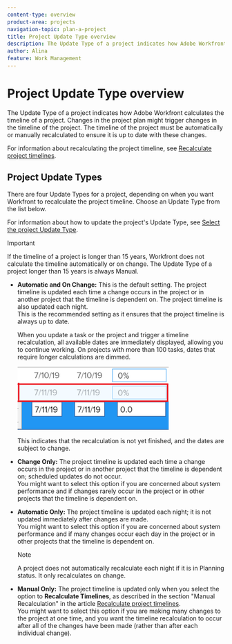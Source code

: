 ```yaml
---
content-type: overview
product-area: projects
navigation-topic: plan-a-project
title: Project Update Type overview
description: The Update Type of a project indicates how Adobe Workfront calculates the timeline of a project. Changes in the project plan might trigger changes in the timeline of the project. The timeline of the project must be automatically or manually recalculated to ensure it is up to date with these changes.
author: Alina
feature: Work Management
---
```


# Project Update Type overview

The Update Type of a project indicates how Adobe Workfront calculates the timeline of a project. Changes in the project plan might trigger changes in the timeline of the project. The timeline of the project must be automatically or manually recalculated to ensure it is up to date with these changes.

For information about recalculating the project timeline, see [Recalculate project timelines](../../../manage-work/projects/manage-projects/recalculate-project-timeline.md).

## Project Update Types

There are four Update Types for a project, depending on when you want Workfront to recalculate the project timeline. Choose an Update Type from the list below.

For information about how to update the project's Update Type, see [Select the project Update Type](../../../manage-work/projects/manage-projects/select-project-update-type.md).

>[!IMPORTANT]
>
>If the timeline of a project is longer than 15 years, Workfront does not calculate the timeline automatically or on change. The Update Type of a project longer than 15 years is always Manual.

* **Automatic and On Change:**&nbsp;This is the default setting. The project timeline is updated each time a change occurs&nbsp;in the project or in another project that the timeline is dependent on. The project timeline is also updated each night.&nbsp;   
  This is the recommended setting as it ensures that the project timeline is always up to date.

  When you update a task or the project and trigger a timeline recalculation, all available dates are immediately displayed, allowing you to continue working. On projects with more than 100 tasks, dates that require longer calculations are dimmed.

  ![](assets/dates-dimmed-when-insline-editing-350x146.png)

  This indicates that the recalculation is not yet finished, and the dates are subject to change. 

* **Change Only:**&nbsp;The project timeline is updated each time a change occurs in the project or in another project that the timeline is dependent on; scheduled updates do not occur.   
  You might want to select this option if you are concerned about system performance and if&nbsp;changes rarely occur in the project or in other projects that the timeline is dependent on.

* **Automatic Only:**&nbsp;The project timeline is updated each night; it is not updated immediately after changes are made.  
  You might want to select this option if you are concerned about system performance and if many changes occur each day in the project or in other projects that the timeline is dependent on.

  >[!NOTE]
  >
  >A project does not automatically recalculate each night if it is in Planning status. It only recalculates on change.

* **Manual Only:**&nbsp;The project timeline is updated only&nbsp;when you select the option to **Recalculate Timelines**, as described in the section "Manual Recalculation" in&nbsp;the article [Recalculate project timelines](../../../manage-work/projects/manage-projects/recalculate-project-timeline.md).  
  You might want to select this option if you are making many changes to the project at one time, and you want the timeline recalculation to occur after all of the changes have been made (rather than after each individual change).


